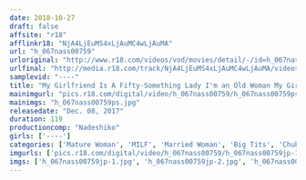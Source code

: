 ```yaml
---
date: 2018-10-27
draft: false
affsite: "r18"
afflinkr18: "NjA4LjEuMS4xLjAuMC4wLjAuMA"
url: "h_067nass00759"
urloriginal: "http://www.r18.com/videos/vod/movies/detail/-/id=h_067nass00759"
urlfinal: "http://media.r18.com/track/NjA4LjEuMS4xLjAuMC4wLjAuMA/videos/vod/movies/detail/-/id=h_067nass00759"
samplevid: "----"
title: "My Girlfriend Is A Fifty-Something Lady I'm an Old Woman My Girlfriend Is In Her Fifties But I'm Over Fifty, Do You Really Want An Old Lady Like Me? Are You Going To Fuck Me? 4 Fifty-Something Creampie Sex Friends"
mainimgurl: "pics.r18.com/digital/video/h_067nass00759/h_067nass00759ps.jpg"
mainimgs: "h_067nass00759ps.jpg"
releasedate: "Dec. 08, 2017"
duration: 119
productioncomp: "Nadeshiko"
girls: ['----']
categories: ['Mature Woman', 'MILF', 'Married Woman', 'Big Tits', 'Chubby', 'Picking Up Girls', 'Genital Close-Up', 'Creampie', 'Fingering']
imgurls: ['pics.r18.com/digital/video/h_067nass00759/h_067nass00759jp-1.jpg', 'pics.r18.com/digital/video/h_067nass00759/h_067nass00759jp-2.jpg', 'pics.r18.com/digital/video/h_067nass00759/h_067nass00759jp-3.jpg', 'pics.r18.com/digital/video/h_067nass00759/h_067nass00759jp-4.jpg', 'pics.r18.com/digital/video/h_067nass00759/h_067nass00759jp-5.jpg', 'pics.r18.com/digital/video/h_067nass00759/h_067nass00759jp-6.jpg', 'pics.r18.com/digital/video/h_067nass00759/h_067nass00759jp-7.jpg', 'pics.r18.com/digital/video/h_067nass00759/h_067nass00759jp-8.jpg', 'pics.r18.com/digital/video/h_067nass00759/h_067nass00759jp-9.jpg', 'pics.r18.com/digital/video/h_067nass00759/h_067nass00759jp-10.jpg', 'pics.r18.com/digital/video/h_067nass00759/h_067nass00759jp-11.jpg', 'pics.r18.com/digital/video/h_067nass00759/h_067nass00759jp-12.jpg', 'pics.r18.com/digital/video/h_067nass00759/h_067nass00759jp-13.jpg', 'pics.r18.com/digital/video/h_067nass00759/h_067nass00759jp-14.jpg', 'pics.r18.com/digital/video/h_067nass00759/h_067nass00759jp-15.jpg', 'pics.r18.com/digital/video/h_067nass00759/h_067nass00759jp-16.jpg', 'pics.r18.com/digital/video/h_067nass00759/h_067nass00759jp-17.jpg', 'pics.r18.com/digital/video/h_067nass00759/h_067nass00759jp-18.jpg', 'pics.r18.com/digital/video/h_067nass00759/h_067nass00759jp-19.jpg', 'pics.r18.com/digital/video/h_067nass00759/h_067nass00759jp-20.jpg']
imgs: ['h_067nass00759jp-1.jpg', 'h_067nass00759jp-2.jpg', 'h_067nass00759jp-3.jpg', 'h_067nass00759jp-4.jpg', 'h_067nass00759jp-5.jpg', 'h_067nass00759jp-6.jpg', 'h_067nass00759jp-7.jpg', 'h_067nass00759jp-8.jpg', 'h_067nass00759jp-9.jpg', 'h_067nass00759jp-10.jpg', 'h_067nass00759jp-11.jpg', 'h_067nass00759jp-12.jpg', 'h_067nass00759jp-13.jpg', 'h_067nass00759jp-14.jpg', 'h_067nass00759jp-15.jpg', 'h_067nass00759jp-16.jpg', 'h_067nass00759jp-17.jpg', 'h_067nass00759jp-18.jpg', 'h_067nass00759jp-19.jpg', 'h_067nass00759jp-20.jpg']
---
```

